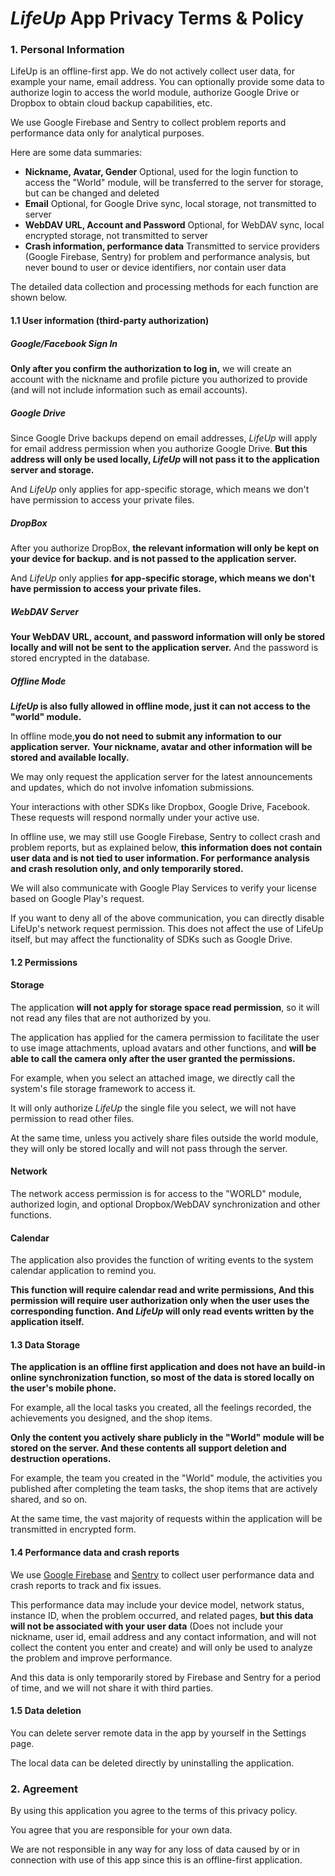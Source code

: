 # *LifeUp* App Privacy Terms & Policy

### 1. Personal Information

LifeUp is an offline-first app. We do not actively collect user data, for example your name, email
address. You can optionally provide some data to authorize login to access the world module,
authorize Google Drive or Dropbox to obtain cloud backup capabilities, etc.

We use Google Firebase and Sentry to collect problem reports and performance data only for
analytical purposes.

Here are some data summaries:

- **Nickname, Avatar, Gender**
  Optional, used for the login function to access the "World" module, will be transferred to the server for storage, but can be changed and deleted
- **Email**
  Optional, for Google Drive sync, local storage, not transmitted to server
- **WebDAV URL, Account and Password**
  Optional, for WebDAV sync, local encrypted storage, not transmitted to server
- **Crash information, performance data**
  Transmitted to service providers (Google Firebase, Sentry) for problem and performance analysis, but never bound to user or device identifiers, nor contain user data

The detailed data collection and processing methods for each function are shown below.

#### 1.1 User information (third-party authorization)

##### Google/Facebook Sign In

**Only after you confirm the authorization to log in,** we will create an account with the nickname
and profile picture you authorized to provide (and will not include information such as email
accounts).

##### Google Drive

Since Google Drive backups depend on email addresses, *LifeUp* will apply for email address
permission when you authorize Google Drive. **But this address will only be used locally, *LifeUp*
will not pass it to the application server and storage.**

And *LifeUp* only applies for app-specific storage, which means we don't have permission to access
your private files.

##### DropBox

After you authorize DropBox, **the relevant information will only be kept on your device for backup.
and is not passed to the application server.**

And *LifeUp* only applies **for app-specific storage, which means we don't have permission to access
your private files.**

##### WebDAV Server

**Your WebDAV URL, account, and password information will only be stored locally and will not be
sent to the application server.** And the password is stored encrypted in the database.

##### Offline Mode

***LifeUp* is also fully allowed in offline mode, just it can not access to the "world" module.**

In offline mode,**you do not need to submit any information to our application server.**
**Your nickname, avatar and other information will be stored and available locally.**

We may only request the application server for the latest announcements and updates, which do not involve infomation submissions.

Your interactions with other SDKs like Dropbox, Google Drive, Facebook. These requests will respond normally under your active use.

In offline use, we may still use Google Firebase, Sentry to collect crash and problem reports, but as explained below, **this information does not contain user data and is not tied to user information. For performance analysis and crash resolution only, and only temporarily stored.**

We will also communicate with Google Play Services to verify your license based on Google Play's request.

If you want to deny all of the above communication, you can directly disable LifeUp's network request permission. This does not affect the use of LifeUp itself, but may affect the functionality of SDKs such as Google Drive.


#### 1.2 Permissions

#### Storage

The application **will not apply for storage space read permission**, so it will not read any files that are not authorized by you.

The application has applied for the camera permission to facilitate the user to use image attachments, upload avatars and other functions, and **will be able to call the camera only after the user granted the permissions.**

For example, when you select an attached image, we directly call the system's file storage framework to access it.

It will only authorize *LifeUp* the single file you select, we will not have permission to read other files.

At the same time, unless you actively share files outside the world module, they will only be stored locally and will not pass through the server.

#### Network

The network access permission is for access to the "WORLD" module, authorized login, and optional Dropbox/WebDAV synchronization and other functions.

#### Calendar

The application also provides the function of writing events to the system calendar application to remind you. 

**This function will require calendar read and write permissions, And this permission will require user authorization only when the user uses the corresponding function. And *LifeUp* will only read events written by the application itself.**

#### 1.3 Data Storage

**The application is an offline first application and does not have an build-in online
synchronization function, so most of the data is stored locally on the user's mobile phone.**

For example, all the local tasks you created, all the feelings recorded, the achievements you
designed, and the shop items.

**Only the content you actively share publicly in the "World" module will be stored on the server.
And these contents all support deletion and destruction operations.**

For example, the team you created in the "World" module, the activities you published after
completing the team tasks, the shop items that are actively shared, and so on.

At the same time, the vast majority of requests within the application will be transmitted in
encrypted form.

#### 1.4 Performance data and crash reports

We use [Google Firebase](https://firebase.google.com/) and [Sentry](https://sentry.io/) to collect
user performance data and crash reports to track and fix issues.

This performance data may include your device model, network status, instance ID, when the problem
occurred, and related pages, **but this data will not be associated with your user data** (Does not
include your nickname, user id, email address and any contact information, and will not collect the
content you enter and create) and will only be used to analyze the problem and improve performance.

And this data is only temporarily stored by Firebase and Sentry for a period of time, and we will
not share it with third parties.

#### 1.5 Data deletion

You can delete server remote data in the app by yourself in the Settings page.

The local data can be deleted directly by uninstalling the application.


### 2. Agreement

By using this application you agree to the terms of this privacy policy.

You agree that you are responsible for your own data.

We are not responsible in any way for any loss of data caused by or in connection with use of this
app since this is an offline-first application. 